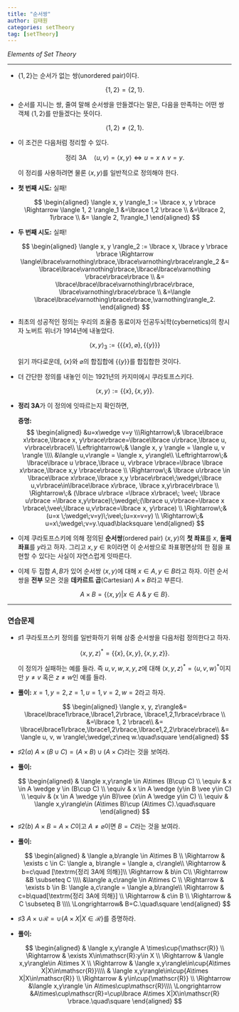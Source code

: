 ```yaml
---
title: "순서쌍"
author: 김태원
categories: setTheory
tag: [setTheory]
---
```


*Elements of Set Theory*

---

- $\lbrace 1, 2 \rbrace$는 순서가 없는 쌍(unordered pair)이다.
    
    $$
    \lbrace 1, 2 \rbrace = \lbrace 2, 1 \rbrace.
    $$
- 순서를 지니는 쌍, 줄여 말해 순서쌍을 만들겠다는 말은, 다음을 만족하는 
어떤 쌍 객체 $\langle 1, 2 \rangle$를 만들겠다는 뜻이다. 

    $$
    \langle 1, 2 \rangle \neq \langle 2, 1 \rangle.
    $$
- 이 조건은 다음처럼 정리할 수 있다.

    $$
    \textrm{정리 3A}\quad\langle u,v\rangle =\langle x, y\rangle \Leftrightarrow
    u = x\;\wedge\;v=y.
    $$

    이 정리를 사용하려면 물론 $\langle x, y\rangle$를 일반적으로 정의해야 한다.

- **첫 번째 시도:** 실패!

    $$
    \begin{aligned}
    \langle x, y \rangle_1 := \lbrace x, y \rbrace \Rightarrow
    \langle 1, 2 \rangle_1 &=\lbrace 1,2 \rbrace \\
                            &=\lbrace 2, 1\rbrace \\
                            &= \langle 2, 1\rangle_1
    \end{aligned}
    $$
- **두 번째 시도:** 실패!
    
    $$
    \begin{aligned}
    \langle x, y \rangle_2 := \lbrace x, \lbrace y \rbrace \rbrace \Rightarrow
    \langle\lbrace\varnothing\rbrace,\lbrace\varnothing\rbrace\rangle_2 &=
    \lbrace\lbrace\varnothing\rbrace,\lbrace\lbrace\varnothing
    \rbrace\rbrace\rbrace \\
        &= \lbrace\lbrace\lbrace\varnothing\rbrace\rbrace,
    \lbrace\varnothing\rbrace\rbrace \\
        &=\langle \lbrace\lbrace\varnothing\rbrace\rbrace,\varnothing\rangle_2.
    \end{aligned}
    $$
- 최초의 성공적인 정의는 우리의 조울증 동료이자 인공두뇌학(cybernetics)의 창시자
노버트 위너가 1914년에 내놓았다.

    $$
    \langle x,y \rangle_3 := \lbrace\lbrace\lbrace x\rbrace,\varnothing\rbrace,
    \lbrace\lbrace y \rbrace\rbrace\rbrace
    $$

    읽기 까다로운데, $\lbrace x \rbrace$와 $\varnothing$의 합집합에 
    $\lbrace\lbrace y\rbrace\rbrace$를 합집합한 것이다. 
- 더 간단한 정의를 내놓인 이는 1921년의 카지미에시 쿠라토프스키다. 

    $$
    \langle x, y \rangle := \lbrace\lbrace x \rbrace, \lbrace x,y\rbrace\rbrace.
    $$
- **정리 3A**가 이 정의에 잇따르는지 확인하면, 

    **증명:** 
    $$
    \begin{aligned}
    &u=x\wedge v=y \\\Rightarrow\;& \lbrace\lbrace x\rbrace,\lbrace x,
    y\rbrace\rbrace=\lbrace\lbrace u\rbrace,\lbrace u, v\rbrace\rbrace\\
     \Leftrightarrow\;& \langle x, y \rangle = \langle u, v \rangle \\\\
     &\langle u,v\rangle = \langle x, y\rangle\\
     \Leftrightarrow\;& \lbrace\lbrace u \rbrace,\lbrace u, v\rbrace
     \rbrace=\lbrace \lbrace x\rbrace,\lbrace x,y
     \rbrace\rbrace \\
         \Rightarrow\;& \lbrace u\rbrace \in \lbrace\lbrace x\rbrace,\lbrace x,y
         \rbrace\rbrace\;\wedge\;\lbrace u,v\rbrace\in\lbrace\lbrace x\rbrace,
         \lbrace x,y\rbrace\rbrace \\
             \Rightarrow\;& (\lbrace u\rbrace =\lbrace x\rbrace\; \vee\;
    \lbrace u\rbrace =\lbrace x,y\rbrace)\;\wedge\;(\lbrace u,v\rbrace=\lbrace x
        \rbrace\;\vee\;\lbrace u,v\rbrace=\lbrace x, y\rbrace) \\
        \Rightarrow\;&(u=x \;\wedge\;v=y)\;\vee\;(u=x=v=y) \\
        \Rightarrow\;& u=x\;\wedge\;v=y.\quad\blacksquare
    \end{aligned}
    $$

- 이제 쿠라토프스키에 의해 정의된 **순서쌍**(ordered pair) 
    $\langle x,y \rangle$의 **첫 좌표**를 $x$, **둘째 좌표**를 $y$라고 하자. 
    그리고 $x,y\in\mathbb{R}$이라면 이 순서쌍으로 좌표평면상의 한 점을
    표현할 수 있다는 사실이 자연스럽게 잇따른다.
- 이제 두 집합 $A, B$가 있어 순서쌍 $\langle x,y \rangle$에 대해 $x\in A,
    y\in B$라고 하자. 이런 순서쌍을 **전부** 모은 것을 **데카르트 곱**(Cartesian)
    $A\times B$라고 부른다. 

    $$
    A\times B=\lbrace\langle x,y\rangle|x\in A \;\&\;y\in B\rbrace.
    $$

---

### 연습문제 

- $\sharp1$ 쿠라토프스키 정의를 일반화하기 위해
    삼중 순서쌍을 다음처럼 정의한다고 하자. 
    
    $$
    \langle x,y,z\rangle^*=\lbrace\lbrace x\rbrace,\lbrace x,y\rbrace,
    \lbrace x,y,z\rbrace\rbrace.
    $$

    이 정의가 실패하는 예를 들라. 즉 $u,v,w,x,y,z$에 대해 $\langle x,y,z\rangle^*
    =\langle u,v,w\rangle^*$이지만 $y\neq v$ 혹은 $z\neq w$인 예를 들라.
- **풀이:** $x=1,y=2,z=1,u=1, v=2, w=2$라고 하자. 

    $$
    \begin{aligned}
    \langle x, y, z\rangle&= \lbrace\lbrace1\rbrace,\lbrace1,2\rbrace,
    \lbrace1,2,1\rbrace\rbrace \\
        &=\lbrace 1, 2 \rbrace\\
        &= \lbrace\lbrace1\rbrace,\lbrace1,2\rbrace,\lbrace1,2,2\rbrace\rbrace\\
           &= \langle u, v, w \rangle\;\wedge\;z\neq w.\quad\square
    \end{aligned}
    $$

- $\sharp2(a)$ $A\times(B\cup C)=(A\times B)\cup(A\times C)$라는 것을 보여라.
- **풀이:**

    $$
    \begin{aligned}
    & \langle x,y\rangle \in A\times (B\cup C) \\
        \equiv & x \in A \wedge y \in (B\cup C) \\
        \equiv & x \in A \wedge (y\in B \vee y\in C) \\
        \equiv & (x \in A \wedge y\in B)\vee (x\in A \wedge y\in C) \\
        \equiv & \langle x,y\rangle\in (A\times B)\cup (A\times C).\quad\square
    \end{aligned}
    $$
- $\sharp2(b)$ $A\times B = A\times C$이고 $A\neq\varnothing$이면 $B=C$라는 것을 
보여라.
- **풀이:**

    $$
    \begin{aligned}
    & \langle a,b\rangle \in A\times B \\
    \Rightarrow & \exists c \in C: \langle a, b\rangle = \langle a, c\rangle\\
    \Rightarrow & b=c\quad [\textrm{정리 3A에 의해}]\\
    \Rightarrow & b\in C\\
    \Rightarrow &B \subseteq C \\\\
    &\langle a,c\rangle \in A\times C \\
    \Rightarrow & \exists b \in B: \langle a,c\rangle = \langle a,b\rangle\\
    \Rightarrow & c=b\quad[\textrm{정리 3A에 의해}] \\
    \Rightarrow & c\in B \\
    \Rightarrow & C \subseteq B \\\\
    \Longrightarrow& B=C.\quad\square
    \end{aligned}
    $$

- $\sharp 3$ $A\times\cup\mathscr{R}=\cup\lbrace A\times X|X\in\mathscr{R}\rbrace$를 증명하라. 
- **풀이:** 

    $$
    \begin{aligned}
    & \langle x,y\rangle A \times\cup{\mathscr{R}} \\
    \Rightarrow & \exists X\in\mathscr{R}:y\in X \\
    \Rightarrow & \langle x,y\rangle\in A\times X \\
    \Rightarrow & \langle x,y\rangle\in\cup{A\times X|X\in\mathscr{R}}\\\\
    & \langle x,y\rangle\in\cup{A\times X|X\in\mathscr{R}} \\
        \Rightarrow & y\in\cup{\mathscr{R}} \\
        \Rightarrow &\langle x,y\rangle \in A\times\cup\mathscr{R}\\\\
    \Longrightarrow &A\times\cup\mathscr{R}=\cup\lbrace A\times X|X\in\mathscr{R}
    \rbrace.\quad\square
    \end{aligned}
    $$
